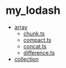 # my_lodash

<!--filetoc-start-->
- [array](https://github.com/chenfan0/my_lodash/tree/main/lib/array)
  - [chunk.ts](https://github.com/chenfan0/my_lodash/tree/main/lib/array/chunk.ts)
  - [compact.ts](https://github.com/chenfan0/my_lodash/tree/main/lib/array/compact.ts)
  - [concat.ts](https://github.com/chenfan0/my_lodash/tree/main/lib/array/concat.ts)
  - [difference.ts](https://github.com/chenfan0/my_lodash/tree/main/lib/array/difference.ts)
- [collection](https://github.com/chenfan0/my_lodash/tree/main/lib/collection)
<!--filetoc-end-->
